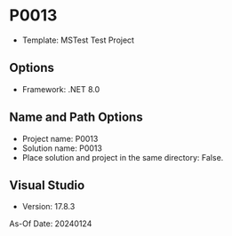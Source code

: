 # P0013

* Template: MSTest Test Project


## Options

* Framework: .NET 8.0

 
## Name and Path Options

* Project name: P0013
* Solution name: P0013
* Place solution and project in the same directory: False.

 
## Visual Studio

* Version: 17.8.3

As-Of Date: 20240124
